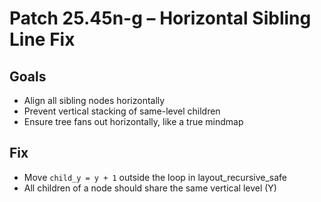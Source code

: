 # Patch 25.45n-g – Horizontal Sibling Line Fix

## Goals
- Align all sibling nodes horizontally
- Prevent vertical stacking of same-level children
- Ensure tree fans out horizontally, like a true mindmap

## Fix
- Move `child_y = y + 1` outside the loop in layout_recursive_safe
- All children of a node should share the same vertical level (Y)

